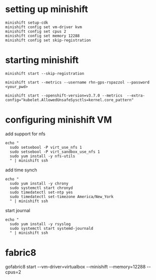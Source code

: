 # setting up minishift

```
minishift setup-cdk
minishift config set vm-driver kvm
minishift config set cpus 2
minishift config set memory 12288
minishift config set skip-registration
```

# starting minishift

```
minishift start --skip-registration
```

```
minishift start --metrics --username rhn-gps-rspazzol --password <your_pwd> 
```
```
minishift start --openshift-version=v3.7.0 --metrics  --extra-config="kubelet.AllowedUnsafeSysctls=kernel.core_pattern"
```

# configuring minishift VM

add support for nfs
```
echo "
  sudo setsebool -P virt_use_nfs 1
  sudo setsebool -P virt_sandbox_use_nfs 1
  sudo yum install -y nfs-utils
  " | minishift ssh
```
add time synch
```
echo " 
  sudo yum install -y chrony
  sudo systemctl start chronyd
  sudo timedatectl set-ntp yes
  sudo timedatectl set-timezone America/New_York
  " | minishift ssh  
```
start journal
```
echo " 
  sudo yum install -y rsyslog
  sudo systemctl start systemd-journald
  " | minishift ssh
```


# fabric8

gofabric8 start --vm-driver=virtualbox --minishift --memory=12288 --cpus=2